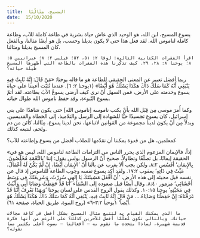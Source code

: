 ```yaml
---
title:  المسيح، مِثَالُنَا
date:  15/10/2020
---
```


يسوع المسيح، ابن الله، هو الوحيد الذي عاش حياة بشرية في طاعة كاملة للآب، وطاعة كاملة لناموس الله. لقد فعل هذا حتى لا يكون بديلنا وحسب، بل هو أيضًا مثالنا، وبالفعل كان المسيح بديلنا ومثالنا.

`اقرأ الفقرات الكتابية التالية: لوقا ٢: ٥١، ٥٢؛ فيلبي ٢: ٨؛ عبرانيين ٥: ٨؛ يوحنا ٨: ٢٨، ٢٩. كيف تذكِّرنا هذه الفقرات بالطاعة التي أظهرها المسيح طيلة حياته؟`

ربما أفضل تعبير عن المعنى الحقيقي للطاعة هو ما قاله يوحنا: «مَنْ قَالَ: إِنَّهُ ثَابِتٌ فِيهِ يَنْبَغِي أَنَّهُ كَمَا سَلَكَ ذَاكَ هكَذَا يَسْلُكُ هُوَ أَيْضًا» (١يوحنا ٢: ٦). عندما نُثبّت أعيننا على حياة يسوع وخدمته على الأرض، فمن السهل أنْ نرى كيف أرضى يسوعُ الآبَ بطاعته. لقد أتمّ يسوع النّبوءة، وقد حفظ ناموس الله طوال حياته.

وكما أُمرَ موسى مِن قِبَل الله بأنْ يكتب ناموسه [ناموس الله] حتى يكون شاهدًا على بني إسرائيل، كان يسوع تجسيدًا حيًّا للشهادة إلى الرسل والتلاميذ، إلى الخطاة والقديسين. وبدلاً مِن أنْ يكون لدينا مجموعة من القوانين لاتباعها، نحن لدينا يسوع، مِثَالنا، كائن من دم ولحم، لنتبعه كذلك.

كمعلمين، هل من قدوة يمكننا أن نقدّمها للطلاب أفضل من يسوع وإطاعته للآب؟

«إذاً، فالإيمان المزعوم الذي يحرر الناس من التزامات الطاعة لناموس الله، ليس هو في الحقيقة إيمانًا، بل تصلّفًا وتطاولاً. صحيح أنّ الرسول بولس يقول: إننا ’بِالنِّعْمَةِ مُخَلَّصُونَ، بِالإِيمَان‘ أَفَسُس ٨:٢. ولكن يجب ألا يغرب عن بالنا أنّ ’الإِيمَان أَيْضًا، إِنْ لَمْ يَكُنْ لَهُ أَعْمَالٌ، مَيِّتٌ فِي ذَاتِهِ‘ يعقوب ١٧:٢. ولقد أكد يسوع نفسه وجوب الطاعة للناموس إذ قال عن نفسه قبل مجيئه إلى هذه الأرض، ’أَنْ أَفْعَلَ مَشِيئَتَكَ يَا إِلهِي سُرِرْتُ، وَشَرِيعَتُكَ فِي وَسَطِ أَحْشَائِي‘ مزمور ٨:٤٠. وقال أيضًا قبل صعوده إلى السَّمَاء ’أَنَا قَدْ حَفِظْتُ وَصَايَا أَبِي وَأَثْبُتُ فِي مَحَبَّتِهِ‘ يوحنا ١٠:١٥. وكذلك يقول الروح القدس على لسان يوحنا ’وَبِهَذَا نَعْرِفُ أَنَّنَا قَدْ عَرَفْنَاهُ: إِنْ حَفِظْنَا وَصَايَاهُ.… مَنْ قَالَ إِنَّهُ ثَابِتٌ فِيهِ، يَنْبَغِي أَنَّهُ كَمَا سَلَكَ ذَاكَ هَكَذَا يَسْلُكُ هُوَ أَيْضاً‘ ١يوحنا ٣:٢-٦» (روح النبوة، طريق الحياة، صفحة ٦١).

`ما الذي يمكنك القيام به لتتبع مثال المسيح بشكل أفضل في كافة مجالات حياتك، وبالتالي تكون مُعلّمًا أفضل للآخرين كذلك؟ على الرغم من أنها فكرة قديمة شهيرة، لماذا يتحدث ما نقوم به — أفعالنا — بصوت أعلى بكثير مما نقوله؟`
